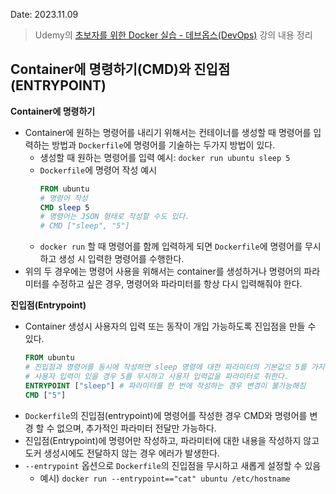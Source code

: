 Date: 2023.11.09
>Udemy의 [초보자를 위한 Docker 실습 - 데브옵스(DevOps)](https://www.udemy.com/course/docker-hands-on-devops/) 강의 내용 정리

## Container에 명령하기(CMD)와  진입점(ENTRYPOINT)
**Container에 명령하기**
- Container에 원하는 명령어를 내리기 위해서는 컨테이너를 생성할 때 명령어를 입력하는 방법과 `Dockerfile`에 명령어를 기술하는 두가지 방법이 있다.
	- 생성할 때 원하는 명령어를 입력 예시:  `docker run ubuntu sleep 5`
	- `Dockerfile`에 명령어 작성 예시
		```Dockerfile
		FROM ubuntu
		# 명령어 작성
		CMD sleep 5
		# 명령어는 JSON 형태로 작성할 수도 있다.
		# CMD ["sleep", "5"]
		```
	- `docker run` 할 때 명령어를 함께 입력하게 되면 `Dockerfile`에 명령어를 무시하고 생성 시 입력한 명령어를 수행한다.
- 위의 두 경우에는 명령어 사용을 위해서는 container를 생성하거나 명령어의 파라미터를 수정하고 싶은 경우, 명령어와 파라미터를 항상 다시 입력해줘야 한다.

**진입점(Entrypoint)**
- Container 생성시 사용자의 입력 또는 동작이 개입 가능하도록 진입점을 만들 수 있다.
	```Dockerfile
	FROM ubuntu
	# 진입점과 명령어를 동시에 작성하면 sleep 명령에 대한 파라미터의 기본값으 5를 가지며,
	# 사용자 입력이 있을 경우 5를 무시하고 사용자 입력값을 파라미터로 취한다.
	ENTRYPOINT ["sleep"] # 파라미터를 한 번에 작성하는 경우 변경이 불가능해짐
	CMD ["5"]
	```
- `Dockerfile`의 진입점(entrypoint)에 명령어를 작성한 경우 CMD와 명령어를 변경 할 수 없으며, 추가적인 파라미터 전달만 가능하다.
- 진입점(Entrypoint)에 명령어만 작성하고, 파라미터에 대한 내용을 작성하지 않고 도커 생성시에도 전달하지 않는 경우 에러가 발생한다.
- `--entrypoint` 옵션으로 `Dockerfile`의 진입점을 무시하고 새롭게 설정할 수 있음
	- 예시) `docker run --entrypoint=="cat" ubuntu /etc/hostname`